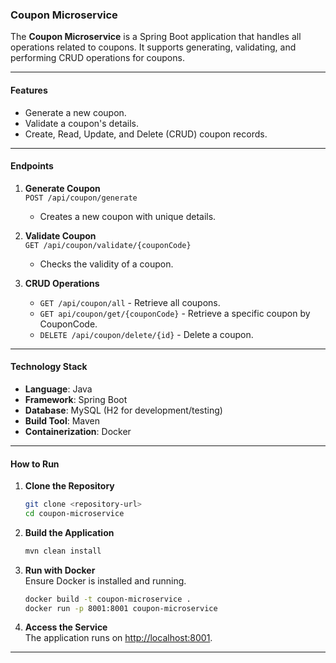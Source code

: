 ### Coupon Microservice

The **Coupon Microservice** is a Spring Boot application that handles all operations related to coupons. It supports generating, validating, and performing CRUD operations for coupons.

---

#### **Features**
- Generate a new coupon.
- Validate a coupon's details.
- Create, Read, Update, and Delete (CRUD) coupon records.

---

#### **Endpoints**
1. **Generate Coupon**  
   `POST /api/coupon/generate`  
   - Creates a new coupon with unique details.

2. **Validate Coupon**  
   `GET /api/coupon/validate/{couponCode}`  
   - Checks the validity of a coupon.

3. **CRUD Operations**  
   - `GET /api/coupon/all` - Retrieve all coupons.  
   - `GET api/coupon/get/{couponCode}` - Retrieve a specific coupon by CouponCode.    
   - `DELETE /api/coupon/delete/{id}` - Delete a coupon.
---

#### **Technology Stack**
- **Language**: Java  
- **Framework**: Spring Boot  
- **Database**: MySQL (H2 for development/testing)  
- **Build Tool**: Maven  
- **Containerization**: Docker

---

#### **How to Run**

1. **Clone the Repository**  
   ```bash
   git clone <repository-url>
   cd coupon-microservice
   ```

2. **Build the Application**  
   ```bash
   mvn clean install
   ```

3. **Run with Docker**  
   Ensure Docker is installed and running.  
   ```bash
   docker build -t coupon-microservice .
   docker run -p 8001:8001 coupon-microservice
   ```

4. **Access the Service**  
   The application runs on [http://localhost:8001](http://localhost:8001).

---
